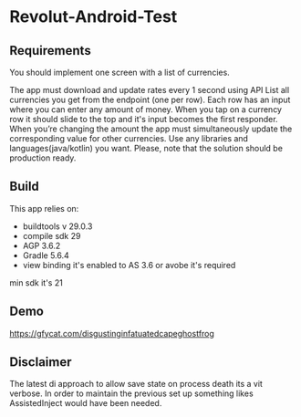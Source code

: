 # Revolut-Android-Test

## Requirements
You should implement one screen with a list of currencies. 

The app must download and update rates every 1 second using API
List all currencies you get from the endpoint (one per row). Each row has an input where you can enter any amount of money. When you tap on a currency row it should slide to the top and it's input becomes the first responder. When you’re changing the amount the app must simultaneously update the corresponding value for other currencies.
Use any libraries and languages(java/kotlin) you want. Please, note that the solution should be production ready.

## Build

This app relies on:

* buildtools v 29.0.3
* compile sdk 29
* AGP 3.6.2
* Gradle 5.6.4
* view binding it's enabled to AS 3.6 or avobe it's required

min sdk it's 21

## Demo

https://gfycat.com/disgustinginfatuatedcapeghostfrog

## Disclaimer

The latest di approach to allow save state on process death its a vit verbose.
 In order to maintain the previous  set up something likes AssistedInject would have been needed.
